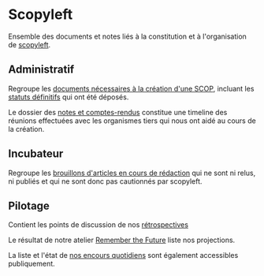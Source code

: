 # Scopyleft

Ensemble des documents et notes liés à la constitution et à l'organisation de [scopyleft](http://scopyleft.fr).

## Administratif

Regroupe les [documents nécessaires à la création d'une SCOP](https://github.com/scopyleft/documentation/tree/master/administratif), incluant les [statuts définitifs](https://github.com/scopyleft/documentation/blob/master/administratif/statuts.md) qui ont été déposés.

Le dossier des [notes et comptes-rendus](https://github.com/scopyleft/documentation/tree/master/administratif/notes-et-comptes-rendus) constitue une timeline des réunions effectuées avec les organismes tiers qui nous ont aidé au cours de la création.

## Incubateur

Regroupe les [brouillons d'articles en cours de rédaction](https://github.com/scopyleft/documentation/tree/master/incubateur) qui ne sont ni relus, ni publiés et qui ne sont donc pas cautionnés par scopyleft.

## Pilotage

Contient les points de discussion de nos [rétrospectives](https://github.com/scopyleft/documentation/tree/master/pilotage/retrospectives)

Le résultat de notre atelier [Remember the Future](https://github.com/scopyleft/documentation/tree/master/pilotage/20121114-remember-the-future.md) liste nos projections.

La liste et l'état de [nos encours quotidiens](https://trello.com/board/quotidien/50879d153736d86435004cba) sont également accessibles publiquement.
